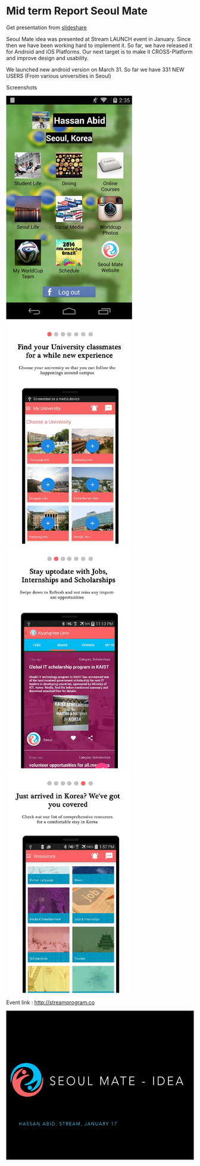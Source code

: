 # Mid term Report Seoul Mate

Get presentation from <a href="#">slideshare</a> 


Seoul Mate idea was presented at Stream LAUNCH event in January. Since then we have been working hard to 
implement it. So far, we have released it for Android and iOS Platforms. Our next target is to make it CROSS-Platform and 
improve design and usability.

We launched new android version on March 31. So far we have 331 NEW USERS (From various universities in Seoul)

Screenshots 


<img src="images/home_1.jpe" height="600" alt="Screenshot"/>

<img src="images/s1.jpe" height="600" alt="Screenshot"/> 

<img src="images/s2.jpe" height="600" alt="Screenshot"/> 


<img src="images/s6.jpe" height="600" alt="Screenshot"/> 

Event link : http://streamprogram.co



<img src="images/stream_Idea.png" height="400" alt="Screenshot"/> 
